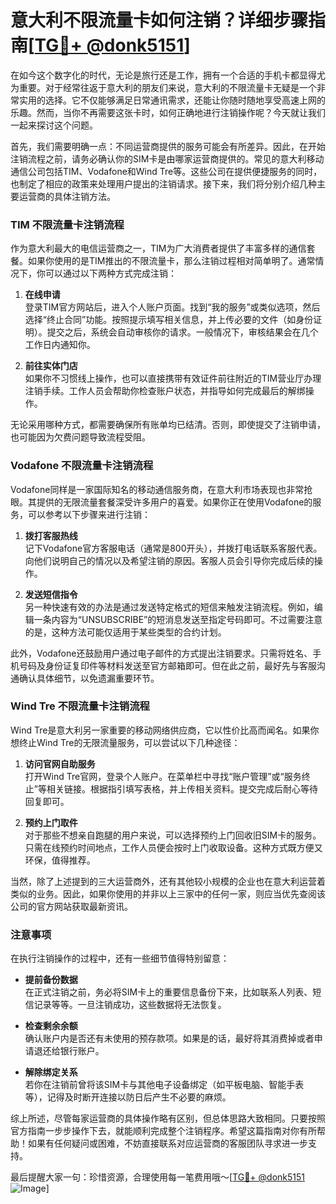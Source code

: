 # 意大利不限流量卡如何注销？详细步骤指南[[TG💪+ @donk5151](https://t.me/s/donk5151)]

在如今这个数字化的时代，无论是旅行还是工作，拥有一个合适的手机卡都显得尤为重要。对于经常往返于意大利的朋友们来说，意大利的不限流量卡无疑是一个非常实用的选择。它不仅能够满足日常通讯需求，还能让你随时随地享受高速上网的乐趣。然而，当你不再需要这张卡时，如何正确地进行注销操作呢？今天就让我们一起来探讨这个问题。

首先，我们需要明确一点：不同运营商提供的服务可能会有所差异。因此，在开始注销流程之前，请务必确认你的SIM卡是由哪家运营商提供的。常见的意大利移动通信公司包括TIM、Vodafone和Wind Tre等。这些公司在提供便捷服务的同时，也制定了相应的政策来处理用户提出的注销请求。接下来，我们将分别介绍几种主要运营商的具体注销方法。

### TIM 不限流量卡注销流程

作为意大利最大的电信运营商之一，TIM为广大消费者提供了丰富多样的通信套餐。如果你使用的是TIM推出的不限流量卡，那么注销过程相对简单明了。通常情况下，你可以通过以下两种方式完成注销：

1. **在线申请**  
   登录TIM官方网站后，进入个人账户页面。找到“我的服务”或类似选项，然后选择“终止合同”功能。按照提示填写相关信息，并上传必要的文件（如身份证明）。提交之后，系统会自动审核你的请求。一般情况下，审核结果会在几个工作日内通知你。

2. **前往实体门店**  
   如果你不习惯线上操作，也可以直接携带有效证件前往附近的TIM营业厅办理注销手续。工作人员会帮助你检查账户状态，并指导如何完成最后的解绑操作。

无论采用哪种方式，都需要确保所有账单均已结清。否则，即使提交了注销申请，也可能因为欠费问题导致流程受阻。

### Vodafone 不限流量卡注销流程

Vodafone同样是一家国际知名的移动通信服务商，在意大利市场表现也非常抢眼。其提供的无限流量套餐深受许多用户的喜爱。如果你正在使用Vodafone的服务，可以参考以下步骤来进行注销：

1. **拨打客服热线**  
   记下Vodafone官方客服电话（通常是800开头），并拨打电话联系客服代表。向他们说明自己的情况以及希望注销的原因。客服人员会引导你完成后续的操作。

2. **发送短信指令**  
   另一种快速有效的办法是通过发送特定格式的短信来触发注销流程。例如，编辑一条内容为“UNSUBSCRIBE”的短消息发送至指定号码即可。不过需要注意的是，这种方法可能仅适用于某些类型的合约计划。

此外，Vodafone还鼓励用户通过电子邮件的方式提出注销要求。只需将姓名、手机号码及身份证复印件等材料发送至官方邮箱即可。但在此之前，最好先与客服沟通确认具体细节，以免遗漏重要环节。

### Wind Tre 不限流量卡注销流程

Wind Tre是意大利另一家重要的移动网络供应商，它以性价比高而闻名。如果你想终止Wind Tre的无限流量服务，可以尝试以下几种途径：

1. **访问官网自助服务**  
   打开Wind Tre官网，登录个人账户。在菜单栏中寻找“账户管理”或“服务终止”等相关链接。根据指引填写表格，并上传相关资料。提交完成后耐心等待回复即可。

2. **预约上门取件**  
   对于那些不想亲自跑腿的用户来说，可以选择预约上门回收旧SIM卡的服务。只需在线预约时间地点，工作人员便会按时上门收取设备。这种方式既方便又环保，值得推荐。

当然，除了上述提到的三大运营商外，还有其他较小规模的企业也在意大利运营着类似的业务。因此，如果你使用的并非以上三家中的任何一家，则应当优先查阅该公司的官方网站获取最新资讯。

### 注意事项

在执行注销操作的过程中，还有一些细节值得特别留意：

- **提前备份数据**  
  在正式注销之前，务必将SIM卡上的重要信息备份下来，比如联系人列表、短信记录等等。一旦注销成功，这些数据将无法恢复。

- **检查剩余余额**  
  确认账户内是否还有未使用的预存款项。如果是的话，最好将其消费掉或者申请退还给银行账户。

- **解除绑定关系**  
  若你在注销前曾将该SIM卡与其他电子设备绑定（如平板电脑、智能手表等），记得及时断开连接以防日后产生不必要的麻烦。

综上所述，尽管每家运营商的具体操作略有区别，但总体思路大致相同。只要按照官方指南一步步操作下去，就能顺利完成整个注销程序。希望这篇指南对你有所帮助！如果有任何疑问或困难，不妨直接联系对应运营商的客服团队寻求进一步支持。

最后提醒大家一句：珍惜资源，合理使用每一笔费用哦～[[TG💪+ @donk5151](https://t.me/s/donk5151) ![Image](https://i.postimg.cc/rwNCRYN7/Snipaste-2025-04-30-17-27-05.png)]
